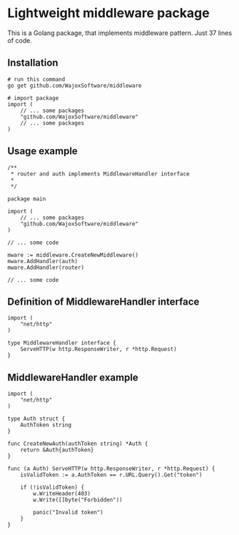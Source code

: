 Lightweight middleware package
========================

This is a Golang package, that implements middleware pattern.
Just 37 lines of code.

## Installation

```
# run this command
go get github.com/WajoxSoftware/middleware

# import package
import (
	// ... some packages
	"github.com/WajoxSoftware/middleware"
	// ... some packages
)

```
## Usage example

```
/**
 * router and auth implements MiddlewareHandler interface
 * 
 */

package main

import (
	// ... some packages
	"github.com/WajoxSoftware/middleware"
)

// ... some code

mware := middleware.CreateNewMiddleware()
mware.AddHandler(auth)
mware.AddHandler(router)

// ... some code

```

## Definition of MiddlewareHandler interface
```
import (
	"net/http"
)

type MiddlewareHandler interface {
	ServeHTTP(w http.ResponseWriter, r *http.Request)
}
```

## MiddlewareHandler example
```
import (
	"net/http"
)

type Auth struct {
	AuthToken string
}

func CreateNewAuth(authToken string) *Auth {
	return &Auth{authToken}
}

func (a Auth) ServeHTTP(w http.ResponseWriter, r *http.Request) {
    isValidToken := a.AuthToken == r.URL.Query().Get("token")

    if (!isValidToken) {
    	w.WriteHeader(403)
    	w.Write([]byte("Forbidden"))

 		panic("Invalid token")
    }
}

```